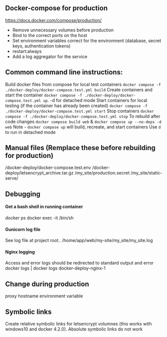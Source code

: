 ## Docker-compose for production
https://docs.docker.com/compose/production/
* Remove unnecessary volumes before production
* Bind to the correct ports on the host
* Set environment variables correct for the environment (database, secret keys, authentication tokens)
* restart:always
* Add a log aggregator for the service

## Common command line instructions:
Build docker files from compose for local test containers `docker compose -f ./docker-deploy/docker-compose.test.yml build`
Create containers and start the container `docker compose -f ./docker-deploy/docker-compose.test.yml up`. -d for detached mode
Start containers for local testing (if the container has already been created) `docker compose -f ./docker-deploy/docker-compose.test.yml start`
Stop containers `docker compose -f ./docker-deploy/docker-compose.test.yml stop`
To rebuild after code changes `docker compose build web` & `docker compose up --no-deps -d web`
Note - `docker compose up` will build, recreate, and start containers
Use `d` to run in detached mode

## Manual files (Remplace these before rebuilding for production)
/docker-deploy/docker-compose.test.env
/docker-deploy/letsencrypt_archive.tar.gz
/my_site/production.secret
/my_site/static-serve/

## Debugging
#### Get a bash shell in running container
docker ps
docker exec -it <container hash> /bin/sh
#### Gunicorn log file
See log file at project root.. /home/app/web/my-site/my_site/my_site.log
#### Nginx logging
Access and error logs should be redirected to standard output and error
docker logs <container name or ID> | docker logs docker-deploy-nginx-1

## Change during production
proxy hostname environment variable

## Symbolic links
Create relative symbolic links for letsencrypt volumnes (this works with windows10 and docker 4.2.0). Absolute symbolic links do not work